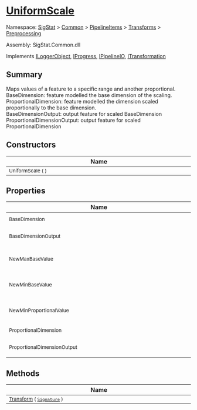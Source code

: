 # [UniformScale](./UniformScale.md)

Namespace: [SigStat]() > [Common](./../../../README.md) > [PipelineItems]() > [Transforms]() > [Preprocessing](./README.md)

Assembly: SigStat.Common.dll

Implements [ILoggerObject](./../../../ILoggerObject.md), [IProgress](./../../../Helpers/IProgress.md), [IPipelineIO](./../../../Pipeline/IPipelineIO.md), [ITransformation](./../../../ITransformation.md)

## Summary
Maps values of a feature to a specific range and another proportional.  <br>BaseDimension: feature modelled the base dimension of the scaling. <br>ProportionalDimension: feature modelled the dimension scaled proportionally to the base dimension. <br>BaseDimensionOutput: output feature for scaled BaseDimension<br>ProportionalDimensionOutput: output feature for scaled ProportionalDimension

## Constructors

| Name | Summary | 
| --- | --- | 
| <div style="width:490px"><sub>UniformScale (  )</sub></div>| <sub></sub></div>| <br>


## Properties

| Name | Summary | 
| --- | --- | 
| <div style="width:490px"><sub>BaseDimension</sub></div>| <sub>Gets or sets the base dimension.</sub></div>| <br>
| <div style="width:490px"><sub>BaseDimensionOutput</sub></div>| <sub>Gets or sets the output base dimension output.</sub></div>| <br>
| <div style="width:490px"><sub>NewMaxBaseValue</sub></div>| <sub>Upper bound of the interval, in which the base dimension will be scaled</sub></div>| <br>
| <div style="width:490px"><sub>NewMinBaseValue</sub></div>| <sub>Lower bound of the interval, in which the base dimension will be scaled</sub></div>| <br>
| <div style="width:490px"><sub>NewMinProportionalValue</sub></div>| <sub>Lower bound of the interval, in which the proportional dimension will be scaled</sub></div>| <br>
| <div style="width:490px"><sub>ProportionalDimension</sub></div>| <sub>Gets or sets the ProportionalDimension.</sub></div>| <br>
| <div style="width:490px"><sub>ProportionalDimensionOutput</sub></div>| <sub>Gets or sets the output proportional dimension output.</sub></div>| <br>


## Methods

| Name | Summary | 
| --- | --- | 
| <div style="width:490px"><sub>[Transform](./Methods/UniformScale-100663843.md) ( [`Signature`](./../../../Signature.md) )</sub></div>| <sub></sub></div>| <br>



